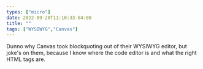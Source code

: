 ```yaml
---
types: ["micro"]
date: 2022-09-20T11:10:33-04:00
title: ""
tags: ["WYSIWYG","Canvas"]
---
```

Dunno why Canvas took blockquoting out of their WYSIWYG editor, but joke's on them, because I know where the code editor is and what the right HTML tags are.

